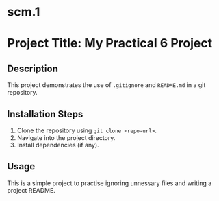 # scm.1
# Project Title: My Practical 6 Project

## Description
This project demonstrates the use of `.gitignore` and `README.md` in a git repository.

## Installation Steps
1. Clone the repository using `git clone <repo-url>`.
2. Navigate into the project directory.
3. Install dependencies (if any).

## Usage
This is a simple project to practise ignoring unnessary files and writing a project README.
